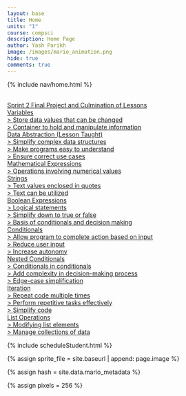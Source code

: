 ```yaml
---
layout: base
title: Home
units: "1"
course: compsci
description: Home Page
author: Yash Parikh
image: /images/mario_animation.png
hide: true
comments: true
---
```


{% include nav/home.html %}

<br>
<a href="https://illuminati1618.github.io/yash_2025/2024/10/15/finalprojectsprint2_IPYNB_2_.html">
Sprint 2 Final Project and Culmination of Lessons
</a>

<div class="grid-container">
  <a href="https://illuminati1618.github.io/yash_2025/2024/10/05/3-1-and-4homework_IPYNB_2_.html" class="box">
      Variables
      <div class="dropdown-text">
      > Store data values that can be changed
      <br>
      > Container to hold and manipulate information
      </div>
  </a>

  <a href="https://nighthawkcoders.github.io/portfolio_2025/csp/big-idea/p2/3-2/" class="box">
      Data Abstraction (Lesson Taught)
      <div class="dropdown-text">
      > Simplify complex data structures
      <br>
      > Make programs easy to understand
      <br>
      > Ensure correct use cases
      </div>
  </a>

  <a href="https://illuminati1618.github.io/yash_2025/2024/10/09/3-3-and-5homework_IPYNB_2_.html" class="box">
      Mathematical Expressions
      <div class="dropdown-text">
      > Operations involving numerical values
      <br>
      </div>
  </a>

  <a href="https://illuminati1618.github.io/yash_2025/2024/10/05/3-1-and-4homework_IPYNB_2_.html" class="box">
      Strings
      <div class="dropdown-text">
      > Text values enclosed in quotes
      <br>
      > Text can be utilized
      </div>
  </a>

  <a href="https://illuminati1618.github.io/yash_2025/2024/10/09/3-3-and-5homework_IPYNB_2_.html" class="box">
      Boolean Expressions
      <div class="dropdown-text">
      > Logical statements
      <br>
      > Simplify down to true or false
      <br>
      > Basis of conditionals and decision making
      </div>
  </a>

  <a href="https://illuminati1618.github.io/yash_2025/2024/10/04/3-6-and-7homework_IPYNB_2_.html" class="box">
      Conditionals
      <div class="dropdown-text">
      > Allow program to complete action based on input
      <br>
      > Reduce user input
      <br>
      > Increase autonomy
      </div>
  </a>

  <a href="https://illuminati1618.github.io/yash_2025/2024/10/04/3-6-and-7homework_IPYNB_2_.html" class="box">
      Nested Conditionals
      <div class="dropdown-text">
      > Conditionals in conditionals
      <br>
      > Add complexity in decision-making process
      <br>
      > Edge-case simplification
      </div>
  </a>

  <a href="https://illuminati1618.github.io/yash_2025/2024/10/04/3-8homework_IPYNB_2_.html" class="box">
      Iteration
      <div class="dropdown-text">
      > Repeat code multiple times
      <br>
      > Perform repetitive tasks effectively
      <br>
      > Simplify code
      </div>
  </a>

  <a href="https://illuminati1618.github.io/yash_2025/2024/10/04/3-10homework_IPYNB_2_.html" class="box">
      List Operations
      <div class="dropdown-text">
      > Modifying list elements
      <br>
      > Manage collections of data
      </div>
  </a>
</div>

{% include scheduleStudent.html %}

<!-- Liquid:  statements -->

<!-- Include submenu from _includes to top of pages {% include nav/home.html %} -->
<!--- Concatenation of site URL to frontmatter image  --->
{% assign sprite_file = site.baseurl | append: page.image %}
<!--- Has is a list variable containing mario metadata for sprite --->
{% assign hash = site.data.mario_metadata %}  
<!--- Size width/height of Sprit images --->
{% assign pixels = 256 %}

<!--- HTML for page contains <p> tag named "Mario" and class properties for a "sprite"  -->

<p id="mario" class="sprite"></p>
  
<!--- Embedded Cascading Style Sheet (CSS) rules, 
        define how HTML elements look 
--->
<style>

  /*CSS style rules for the id and class of the sprite...
  */
  .sprite {
    height: {{pixels}}px;
    width: {{pixels}}px;
    background-image: url('{{sprite_file}}');
    background-repeat: no-repeat;
  }

  /*background position of sprite element
  */
  #mario {
    background-position: calc({{animations[0].col}} * {{pixels}} * -1px) calc({{animations[0].row}} * {{pixels}}* -1px);
  }
</style>

<!--- Embedded executable code--->
<script>
  ////////// convert YML hash to javascript key:value objects /////////

  var mario_metadata = {}; //key, value object
  {% for key in hash %}  
  
  var key = "{{key | first}}"  //key
  var values = {} //values object
  values["row"] = {{key.row}}
  values["col"] = {{key.col}}
  values["frames"] = {{key.frames}}
  mario_metadata[key] = values; //key with values added

  {% endfor %}

  ////////// game object for player /////////

  class Mario {
    constructor(meta_data) {
      this.tID = null;  //capture setInterval() task ID
      this.positionX = 0;  // current position of sprite in X direction
      this.currentSpeed = 0;
      this.marioElement = document.getElementById("mario"); //HTML element of sprite
      this.pixels = {{pixels}}; //pixel offset of images in the sprite, set by liquid constant
      this.interval = 100; //animation time interval
      this.obj = meta_data;
      this.marioElement.style.position = "absolute";
    }

    animate(obj, speed) {
      let frame = 0;
      const row = obj.row * this.pixels;
      this.currentSpeed = speed;

      this.tID = setInterval(() => {
        const col = (frame + obj.col) * this.pixels;
        this.marioElement.style.backgroundPosition = `-${col}px -${row}px`;
        this.marioElement.style.left = `${this.positionX}px`;

        this.positionX += speed;
        frame = (frame + 1) % obj.frames;

        const viewportWidth = window.innerWidth;
        if (this.positionX > viewportWidth - this.pixels) {
          document.documentElement.scrollLeft = this.positionX - viewportWidth + this.pixels;
        }
      }, this.interval);
    }

    startWalking() {
      this.stopAnimate();
      this.animate(this.obj["Walk"], 3);
    }

    startRunning() {
      this.stopAnimate();
      this.animate(this.obj["Run1"], 6);
    }

    startPuffing() {
      this.stopAnimate();
      this.animate(this.obj["Puff"], 0);
    }

    startCheering() {
      this.stopAnimate();
      this.animate(this.obj["Cheer"], 0);
    }

    startFlipping() {
      this.stopAnimate();
      this.animate(this.obj["Flip"], 0);
    }

    startResting() {
      this.stopAnimate();
      this.animate(this.obj["Rest"], 0);
    }

    stopAnimate() {
      clearInterval(this.tID);
    }
  }

  const mario = new Mario(mario_metadata);

  ////////// event control /////////

  window.addEventListener("keydown", (event) => {
    if (event.key === "ArrowRight") {
      event.preventDefault();
      if (event.repeat) {
        mario.startCheering();
      } else {
        if (mario.currentSpeed === 0) {
          mario.startWalking();
        } else if (mario.currentSpeed === 3) {
          mario.startRunning();
        }
      }
    } else if (event.key === "ArrowLeft") {
      event.preventDefault();
      if (event.repeat) {
        mario.stopAnimate();
      } else {
        mario.startPuffing();
      }
    }
  });

  //touch events that enable animations
  window.addEventListener("touchstart", (event) => {
    event.preventDefault(); // prevent default browser action
    if (event.touches[0].clientX > window.innerWidth / 2) {
      // move right
      if (currentSpeed === 0) { // if at rest, go to walking
        mario.startWalking();
      } else if (currentSpeed === 3) { // if walking, go to running
        mario.startRunning();
      }
    } else {
      // move left
      mario.startPuffing();
    }
  });

  //stop animation on window blur
  window.addEventListener("blur", () => {
    mario.stopAnimate();
  });

  //start animation on window focus
  window.addEventListener("focus", () => {
     mario.startFlipping();
  });

  //start animation on page load or page refresh
  document.addEventListener("DOMContentLoaded", () => {
    // adjust sprite size for high pixel density devices
    const scale = window.devicePixelRatio;
    const sprite = document.querySelector(".sprite");
    sprite.style.transform = `scale(${0.2 * scale})`;
    mario.startResting();
  });

</script>